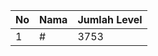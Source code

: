 | No | Nama            | Jumlah Level |
|----|-----------------|--------------|
| 1  | #    |    3753        |
